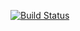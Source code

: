 [![Build Status](http://circleci-badges-max.herokuapp.com/img/loqutus/huyorg?token=950d71e8a1b6140794847da8fd39a18298788355)](https://circleci.com/gh/loqutus/huyorg)
